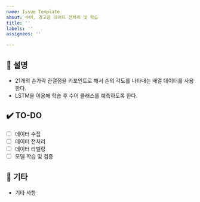 ```yaml
---
name: Issue Template
about: 수어, 경고음 데이터 전처리 및 학습
title: ''
labels: ''
assignees: ''

---
```


## 📄 설명
- 21개의 손가락 관절점을 키포인트로 해서 손의 각도를 나타내는 배열 데이터를 사용한다.
- LSTM을 이용해 학습 후 수어 클래스를 예측하도록 한다.

## ✔️ TO-DO
- [ ] 데이터 수집
- [ ] 데이터 전처리
- [ ] 데이터 라벨링
- [ ] 모델 학습 및 검증

## 💭 기타
- 기타 사항
